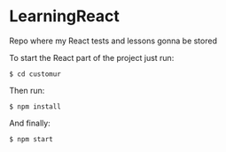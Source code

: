 # LearningReact

Repo where my React tests and lessons gonna be stored

To start the React part of the project just run:

	$ cd customur
Then run:
	
	$ npm install

And finally:

	$ npm start